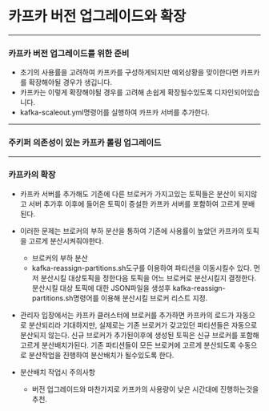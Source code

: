 # 카프카 버전 업그레이드와 확장

---
### 카프카 버전 업그레이드를 위한 준비
- 초기의 사용률을 고려하여 카프카를 구성하게되지만 예외상황을 맞이한다면 카프카를 확장해야될 경우가 생깁니다.
- 카프카는 이렇게 확장해야될 경우를 고려해 손쉽게 확장될수있도록 디자인되어있습니다.
- kafka-scaleout.yml명령어를 실행하여 카프카 서버를 추가한다.

---
### 주키퍼 의존성이 있는 카프카 롤링 업그레이드

---
### 카프카의 확장

- 카프카 서버를 추가해도 기존에 다른 브로커가 가지고있는 토픽들은 분산이 되지않고 서버 추가후 이후에 들어온 토픽이 증설한 카프카 서버를 포함하여 고르게 분배된다. 
- 이러한 문제는 브로커의 부하 분산을 통하여 기존에 사용률이 높았던 카프카의 토픽을 고르게 분산시켜줘야한다.

  - 브로커의 부하 분산
  - kafka-reassign-partitions.sh도구를 이용하여 파티션을 이동시킬수 있다.
  먼저 분산시킬 대상토픽을 정한다음 토픽을 어느 브로커로 분산시킬지 결정한다.
  분산시킬 대상 토픽에 대한 JSON파일을 생성후  kafka-reassign-partitions.sh명령어를 이용해 분산시킬 브로커 리스트 지정.


- 관리자 입장에서는 카프카 클러스터에 브로커를 추가하면 카프카의 로드가 자동으로 분산되리라 기대하지만, 실제로는 기존 브로커가 갖고있던 파티션들은 자동으로 분산되지 않는다. 신규 브로커가 추가된이후에 생성된 토픽은 신규 브로커를 포함해 고르게 분산배치가된다.
기존 파티션들이 모든 브로커에 고르게 분산되도록 수동으로 분산작업을 진행하여 분산배치가 될수있도록 한다.


- 분산배치 작업시 주의사항
   - 버전 업그레이드와 마찬가지로 카프카의 사용량이 낮은 시간대에 진행하는것을 추천.

